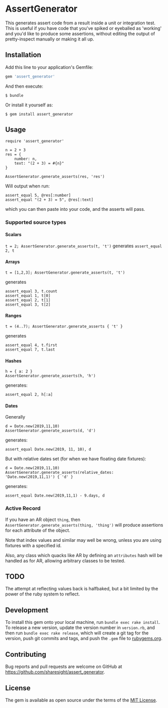 # AssertGenerator

This generates assert code from a result inside a unit or integration test.
This is useful if you have code that you've spiked or eyeballed as 'working' and you'd like to produce some assertions,
without editing the output of pretty-inspect manually or making it all up.

## Installation

Add this line to your application's Gemfile:

```ruby
gem 'assert_generator'
```

And then execute:

    $ bundle

Or install it yourself as:

    $ gem install assert_generator

## Usage

```
require 'assert_generator'

n = 2 + 3
res = {
    number: n,
    text: "(2 + 3) = #{n}"
}

AssertGenerator.generate_asserts(res, 'res')
```

Will output when run:

```
assert_equal 5, @res[:number]
assert_equal "(2 + 3) = 5", @res[:text]
```

which you can then paste into your code, and the asserts will pass.

### Supported source types

#### Scalars

`t = 2; AssertGenerator.generate_asserts(t, 't')` generates `assert_equal 2, t`

#### Arrays
`t = [1,2,3]; AssertGenerator.generate_asserts(t, 't')`

generates

```
assert_equal 3, t.count
assert_equal 1, t[0]
assert_equal 2, t[1]
assert_equal 3, t[2]
```

#### Ranges
`t = (4..7); AssertGenerator.generate_asserts { 't' }`

generates

```
assert_equal 4, t.first
assert_equal 7, t.last
```

#### Hashes

```
h = { a: 2 }
AssertGenerator.generate_asserts(h, 'h')
```

generates:

```
assert_equal 2, h[:a]
```

#### Dates

Generally
```
d = Date.new(2019,11,10)
AssertGenerator.generate_asserts(d, 'd')
```
generates:
```
assert_equal Date.new(2019, 11, 10), d
```

But with relative dates set (for when we have floating date fixtures):
```
d = Date.new(2019,11,10)
AssertGenerator.generate_asserts(relative_dates: 'Date.new(2019,11,1)') { 'd' }
```
generates:
```
assert_equal Date.new(2019,11,1) - 9.days, d
```
 
### Active Record

If you have an AR object `thing`, then `AssertGenerator.generate_asserts(thing, 'thing')`
will produce assertions for each attribute of the object.

Note that index values and similar may well be wrong, unless you are using fixtures with a specified id. 

Also, any class which quacks like AR by defining an `attributes` hash will be handled as for AR, allowing arbitrary classes to be tested.

## TODO

The attempt at reflecting values back is halfbaked, but a bit limited by the power of the ruby system to reflect.

## Development

To install this gem onto your local machine, run `bundle exec rake install`. To release a new version, update the version number in `version.rb`, and then run `bundle exec rake release`, which will create a git tag for the version, push git commits and tags, and push the `.gem` file to [rubygems.org](https://rubygems.org).

## Contributing

Bug reports and pull requests are welcome on GitHub at https://github.com/sharesight/assert_generator.

## License

The gem is available as open source under the terms of the [MIT License](https://opensource.org/licenses/MIT).
